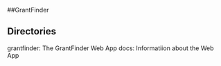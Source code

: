 ##GrantFinder
## Directories
grantfinder: The GrantFinder Web App
docs: Informatiion about the Web App
